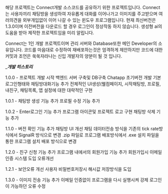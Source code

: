 해당 프로젝트는 Connect개발 소스코드를 공유하기 위한 프로젝트입니다.
Connect는 사용자끼리 채팅방을 생성하여 자유롭게 대화를 이어나가고 이미지를 주고받으며 여러의견을 외부개입없이 이어 나갈 수 있는 윈도우 프로그램입니다.
현재 최신버전은 1.3.0이며 이전버전을 다운로드 할 경우 로그인이 정상작동 하지 않습니다.
생성형 ai의 도움을 받아 제작한 프로젝트임을 미리 알립니다.

Connect는 1인 개발 프로젝트이며 관리 서버와 Database또한 메인 Developer의 소유입니다.
코드를 마음대로 수정하여 재배포하는것은 엄격하게 제안하지만 코드에 대한 커밋과 조언은 쑥쑥자라나는 신입 개발자의 양분이 될 것 입니다.

________________________________________개발 히스토리_______________________________________

1.0.0 - 프로젝트 개발 시작
        백엔드 서버 구축및 DB구축
        Chatapp 초기버전 개발
        기본 로그인형태와 채팅방대화기능 추가
        전체적인 UI생성(웰컴페이지, 시작채팅방, 프로필, 내친구, 채팅목록, 앱 설정에 대한 대략적인 구현
        
1.0.1 - 채팅방 생성 기능 추가
        프로필 수정 기능 추가
        
1.0.2 - Enter로그인 기능 추가
        프로그램 아이콘및 프로젝트 로고 구현
        채팅방 삭제 기능 추가
        
1.1.0 - 버전 확인 기능 추가
        채팅방 UI 개선
        채팅 데이터전송 방식을 기존의 tick rate방식에서 SignalR 방식으로 변경
        .zip 파일로 프로그램 배포방식에서 .exe 설치 파일을 통한 프로그램 설치 배포 방식으로 변경
        
1.2.0 - 친구 신청 기능 추가
        프로그램 내에서의 회원가입 기능 추가
        회원가입시 이메일 인증 시스템 도입
        오류개선
        
1.2.1 - 보안오류 개선
        사용자 비밀번호저장시 해시값 저장방식을 도입
        
1.3.0 - 이미지 전송 기능 추가
        이메일 인증없이 프로그램을 다시 실행시켜 강제 로그인이 가능하던 오류 수정
